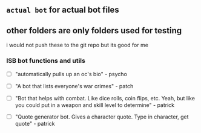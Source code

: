## `actual bot` for actual bot files

## other folders are only folders used for testing

i would not push these to the git repo but its good for me

### ISB bot functions and utils

- [ ] "automatically pulls up an oc's bio" - psycho

- [ ] "A bot that lists everyone's war crimes" - patch

- [ ] "Bot that helps with combat. Like dice rolls, coin flips, etc. Yeah, but like you could put in a weapon and skill level to determine" - patrick

- [ ] "Quote generator bot. Gives a character quote. Type in character, get quote" - patrick
